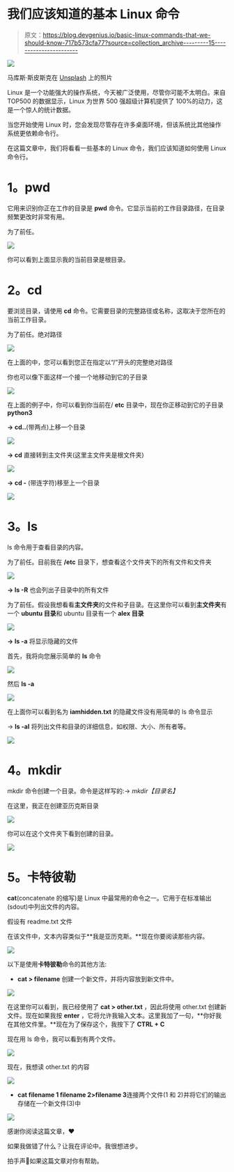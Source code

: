 # 我们应该知道的基本 Linux 命令

> 原文：<https://blog.devgenius.io/basic-linux-commands-that-we-should-know-717b573cfa77?source=collection_archive---------15----------------------->

![](img/3c7223da53ff93b29ca2782d94441e9c.png)

马库斯·斯皮斯克在 [Unsplash](https://unsplash.com?utm_source=medium&utm_medium=referral) 上的照片

Linux 是一个功能强大的操作系统，今天被广泛使用，尽管你可能不太明白。来自 TOP500 的数据显示，Linux 为世界 500 强超级计算机提供了 100%的动力，这是一个惊人的统计数据。

当您开始使用 Linux 时，您会发现尽管存在许多桌面环境，但该系统比其他操作系统更依赖命令行。

在这篇文章中，我们将看看一些基本的 Linux 命令，我们应该知道如何使用 Linux 命令行。

# **1。pwd**

它用来识别你正在工作的目录是 **pwd** 命令。它显示当前的工作目录路径，在目录频繁更改时非常有用。

为了前任。

![](img/2474bdd756a21b5afdc273fef88843ba.png)

你可以看到上面显示我的当前目录是根目录。

# **2。cd**

要浏览目录，请使用 **cd** 命令。它需要目录的完整路径或名称，这取决于您所在的当前工作目录。

为了前任。绝对路径

![](img/049a3d28df7aaa843345f1ed425460c0.png)

在上面的中，您可以看到您正在指定以“/”开头的完整绝对路径

你也可以像下面这样一个接一个地移动到它的子目录

![](img/8990baaf660c14344cfab39d940093fb.png)

在上面的例子中，你可以看到你当前在/ **etc** 目录中，现在你正移动到它的子目录 **python3**

**→ cd..**(带两点)上移一个目录

![](img/18fcbc0d643a09fbefca9e2e497d6e26.png)

**→ cd** 直接转到主文件夹(这里主文件夹是根文件夹)

![](img/876c5afb74d075244254c3ac0d3d629c.png)

**→ cd -** (带连字符)移至上一个目录

![](img/6a1c2b9a1ee344467f88bbaa7cf30253.png)

# **3。ls**

ls 命令用于查看目录的内容。

为了前任。目前我在 **/etc** 目录下，想查看这个文件夹下的所有文件和文件夹

![](img/b6f808f2bb1db0cbdc9f33228e329716.png)

**→ ls -R** 也会列出子目录中的所有文件

为了前任。假设我想看看**主文件夹**的文件和子目录。在这里你可以看到**主文件夹**有一个 **ubuntu 目录**和 ubuntu 目录有一个 **alex 目录**

![](img/c79b78b4fae37842dc5bd22de311916f.png)

**→ ls -a** 将显示隐藏的文件

首先，我将向您展示简单的 **ls** 命令

![](img/79eb60af8da2c59e79f1274bcd7a0171.png)

然后 **ls -a**

![](img/eaa3c4a41b53b8bb13f1fad9b4facd25.png)

在上面你可以看到名为 **iamhidden.txt** 的隐藏文件没有用简单的 ls 命令显示

→ **ls -al** 将列出文件和目录的详细信息，如权限、大小、所有者等。

![](img/6b137aa9d6f573c9f682537fbb529a48.png)

# **4。mkdir**

mkdir 命令创建一个目录。命令是这样写的:→ *mkdir【目录名】*

在这里，我正在创建亚历克斯目录

![](img/f5914b594aa95581570d676d7bdb9e4b.png)

你可以在这个文件夹下看到创建的目录。

![](img/942e261c497e55ca4932e4f24f5beb51.png)

# **5。卡特彼勒**

**cat**(concatenate 的缩写)是 Linux 中最常用的命令之一。它用于在标准输出(sdout)中列出文件的内容。

假设有 readme.txt 文件

在该文件中，文本内容类似于**我是亚历克斯。**现在你要阅读那些内容。

![](img/2601273d871182d894864e03c34d04fe.png)

以下是使用**卡特彼勒**命令的其他方法:

*   **cat > filename** 创建一个新文件，并将内容放到新文件中。

![](img/bc0cded590ef5fb68fcc0a1d90fd4682.png)

在这里你可以看到，我已经使用了 **cat > other.txt** ，因此将使用 other.txt 创建新文件。现在如果我按 **enter** ，它将允许我输入文本。这里我加了一句，**你好我在其他文件里。**现在为了保存这个，我按下了 **CTRL + C**

现在用 ls 命令，我可以看到有两个文件。

![](img/7a3a7c146ca06a63e8e9a551f7e45332.png)

现在，我想读 other.txt 的内容

![](img/ce82263b0717877a329c0c6346844d2c.png)

*   **cat filename 1 filename 2>filename 3**连接两个文件(1 和 2)并将它们的输出存储在一个新文件(3)中

![](img/97b4d3a46615c1a39a0358eb87272fcd.png)

感谢你阅读这篇文章，❤

如果我做错了什么？让我在评论中。我很想进步。

拍手声👏如果这篇文章对你有帮助。
